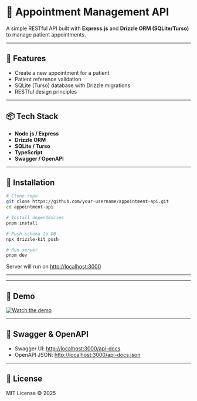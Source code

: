 # 🏥 Appointment Management API

A simple RESTful API built with **Express.js** and **Drizzle ORM (SQLite/Turso)** to manage patient appointments.

---

## 🚀 Features
- Create a new appointment for a patient
- Patient reference validation
- SQLite (Turso) database with Drizzle migrations
- RESTful design principles

---

## 📦 Tech Stack
- **Node.js / Express**
- **Drizzle ORM**
- **SQLite / Turso**
- **TypeScript**
- **Swagger / OpenAPI**

---

## 🔧 Installation

```bash
# Clone repo
git clone https://github.com/your-username/appointment-api.git
cd appointment-api

# Install dependencies
pnpm install

# Push schema to DB
npx drizzle-kit push

# Run server
pnpm dev
```

Server will run on [http://localhost:3000](http://localhost:3000)

---
---

## 🎥 Demo

[![Watch the demo](https://maroon-electronic-gamefowl-694.mypinata.cloud/ipfs/bafkreiddbmhscum6cicxhujoaijp4vcxelc6p7bsuwxfja52jkw5obxnce)](https://drive.google.com/file/d/1CETavuRFk3b4Fha_vj4ri6UrCRZXNAi3/view?usp=drive_link)

---

## 📑 Swagger & OpenAPI

- Swagger UI: [http://localhost:3000/api-docs](/docs)  
- OpenAPI JSON: [http://localhost:3000/api-docs.json](/docs-json)

---

## 📜 License
MIT License © 2025
